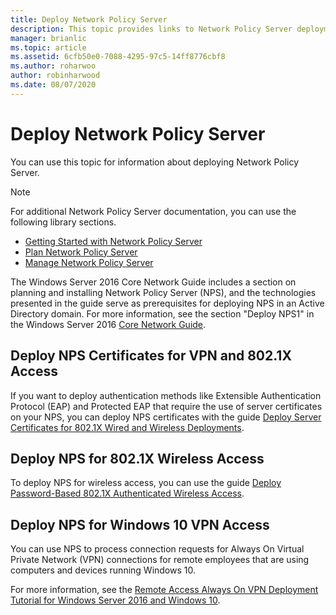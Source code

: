 ```yaml
---
title: Deploy Network Policy Server
description: This topic provides links to Network Policy Server deployment content for Windows Server 2016, and includes links to additional guidance about NPS.
manager: brianlic
ms.topic: article
ms.assetid: 6cfb50e0-7088-4295-97c5-14ff8776cbf8
ms.author: roharwoo
author: robinharwood
ms.date: 08/07/2020
---
```


# Deploy Network Policy Server

>

You can use this topic for information about deploying Network Policy Server.

>[!NOTE]
>For additional Network Policy Server documentation, you can use the following library sections.
>- [Getting Started with Network Policy Server](nps-getstart-top.md)
>- [Plan Network Policy Server](nps-plan-top.md)
>- [Manage Network Policy Server](nps-manage-top.md)

The Windows Server 2016 Core Network Guide includes a section on planning and installing Network Policy Server \(NPS\), and the technologies presented in the guide serve as prerequisites for deploying NPS in an Active Directory domain. For more information, see the section "Deploy NPS1" in the Windows Server 2016 [Core Network Guide](../../core-network-guide/core-network-guide.md#BKMK_deployNPS1).

## Deploy NPS Certificates for VPN and 802.1X Access

If you want to deploy authentication methods like Extensible Authentication Protocol \(EAP\) and Protected EAP that require the use of server certificates on your NPS, you can deploy NPS certificates with the guide [Deploy Server Certificates for 802.1X Wired and Wireless Deployments](../../core-network-guide/cncg/server-certs/deploy-server-certificates-for-802.1x-wired-and-wireless-deployments.md).

## Deploy NPS for 802.1X Wireless Access

To deploy NPS for wireless access, you can use the guide [Deploy Password-Based 802.1X Authenticated Wireless Access](../../core-network-guide/cncg/wireless/a-deploy-8021x-wireless-access.md).

## Deploy NPS for Windows 10 VPN Access

You can use NPS to process connection requests for Always On Virtual Private Network \(VPN\) connections for remote employees that are using computers and devices running Windows 10.

For more information, see the [Remote Access Always On VPN Deployment Tutorial for Windows Server 2016 and Windows 10](../../../remote/remote-access/vpn/always-on-vpn/deploy/always-on-vpn-deploy-deployment.md).
